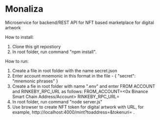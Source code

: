 # Monaliza
Microservice for backend/REST API for NFT based marketplace for digital artwork

How to install:
1. Clone this git repostiory 
2. In root folder, run command "npm install".

How to run:
1. Create a file in root folder with the name secret.json
2. Enter account mnemonic in this format in the file -
{
    "secret": "mnemonic phrases"
}
3. Create a fie in root folder with name ".env" and enter FROM ACCOUNT and RINKEBY_RPC_URL as follows:
FROM_ACCOUNT=<0x Binance Smart Chain Address/Account>
RINKEBY_RPC_URL=<Infura Rinkeby endpoint>
4. In root folder, run command "node server.js"
5. Use browser to create NFT token for digital artwork with URL, for example, http://localhost:4000/mint?toaddress=<to adddress>&tokenuri=<ipfs metadata json uri> .
